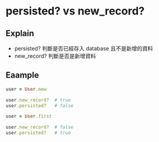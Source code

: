 # persisted? vs new_record?

## Explain

+ persisted? 判斷是否已經存入 database 且不是新增的資料
+ new_record? 判斷是否是新增資料

## Eaample

```ruby
user = User.new

user.new_record?  # true
user.persisted?   # false

user = User.first

user.new_record?  # false
user.persisted?   # true
```
